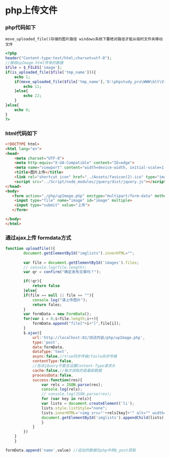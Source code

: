 # php上传文件

### php代码如下
```move_uploaded_file()存储的图片路径 windows系统下要绝对路径才能从临时文件夹移动文件 ```
```php
<?php
header("Content-type:text/html;charset=utf-8");
//接收upImage.html传来的数据
$file = $_FILES['image'];
if(is_uploaded_file($file['tmp_name'])){
    echo 1;
    if(move_uploaded_file($file['tmp_name'],'D:\phpstudy_pro\WWW\blt\View\测试内容\php\upload\ '.$file['name'])){
        echo 11;
    }else{
        echo 22;
    }
}else{
    echo 0;
}
?>
```
### html代码如下
```html
<!DOCTYPE html>
<html lang="en">
<head>
    <meta charset="UTF-8">
    <meta http-equiv="X-UA-Compatible" content="IE=edge">
    <meta name="viewport" content="width=device-width, initial-scale=1.0">
    <title>图片上传</title>
    <link rel="shortcut icon" href="../Assets/favicon(2).ico" type="image/x-icon">
    <script src="../Script/node_modules/jquery/dist/jquery.js"></script>
</head>
<body>
   <form action="./php/upImage.php" enctype="multipart/form-data" method="post">
    <input type="file" name="image" id="image" multiple>
    <input type="submit" value="上传">
   </form>

</body>
</html>
```
### 通过ajax上传 formdata方式
```js
function uploadfile(){
        document.getElementById("imglists").innerHTML="";
        
        var file = document.getElementById('images').files;
        // console.log(file.length);
        var qr = confirm("确定发布文章吗？");

        if(!qr){
            return false
        }else{
        if(file == null || file == ""){
            console.log("请上传图片");
            return fales;
        }
        var formData = new FormData();
        for(var i = 0;i<file.length;i++){
            formData.append("file["+i+"]",file[i]);
        }
        $.ajax({
            url:'http://localhost:82/测试内容/php/upImage.php',
            type:'post',
            data:formData,
            dataType:'text',
            async:false,//true同步传输/fasle异步传输
            contentType:false,
            //告诉jQuery不要去设置Content-Type请求头
            cache:false,//每次读取的是最新数据
            processData:false,
            success:function(res){
                var rels = JSON.parse(res);
                console.log(rels);
                // console.log(JSON.parse(res);
                for (var key in rels){
                var lists = document.createElement('li');
                lists.style.listStyle="none";
                lists.innerHTML='<img src="'+rels[key]+'" alt="" width="'+200+'">';
                document.getElementById('imglists').appendChild(lists);
                }      
            }
        })
    }
    }
```
```js
formData.append('name',value) //追加的数据在php中用$_post获取
```